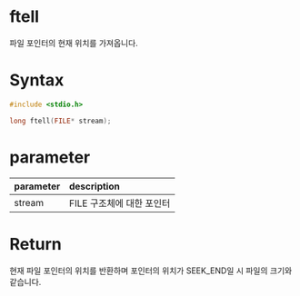 # ftell

파일 포인터의 현재 위치를 가져옵니다.

# **Syntax**

```c++
#include <stdio.h>

long ftell(FILE* stream);
```

# **parameter**

| parameter | description |
| :---      | :--- |
| stream    | FILE 구조체에 대한 포인터 |

# **Return**

현재 파일 포인터의 위치를 반환하며 포인터의 위치가 SEEK_END일 시 파일의 크기와 같습니다.